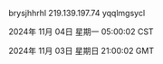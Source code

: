 brysjhhrhl 219.139.197.74 yqqlmgsycl

2024年 11月 04日 星期一 05:00:02 CST

2024年 11月 03日 星期日 21:00:02 GMT
